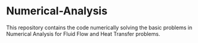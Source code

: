 # Numerical-Analysis
This repository contains the code numerically solving the basic problems in Numerical Analysis for Fluid Flow and Heat Transfer problems.
